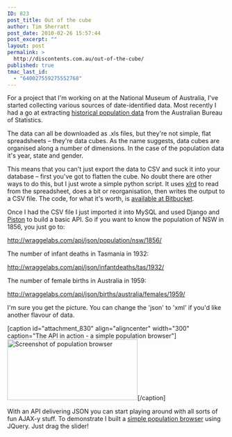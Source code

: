 ```yaml
---
ID: 823
post_title: Out of the cube
author: Tim Sherratt
post_date: 2010-02-26 15:57:44
post_excerpt: ""
layout: post
permalink: >
  http://discontents.com.au/out-of-the-cube/
published: true
tmac_last_id:
  - "640027559275552768"
---
```

For a project that I'm working on at the National Museum of Australia, I've started collecting various sources of date-identified data. Most recently I had a go at extracting <a href="http://www.abs.gov.au/AUSSTATS/abs@.nsf/mf/3105.0.65.001">historical population data</a> from the Australian Bureau of Statistics.

The data can all be downloaded as .xls files, but they're not simple, flat spreadsheets – they're data cubes. As the name suggests, data cubes are organised along a number of dimensions. In the case of the population data it's year, state and gender.

This means that you can't just export the data to CSV and suck it into your database – first you've got to flatten the cube. No doubt there are other ways to do this, but I just wrote a simple python script. It uses <a href="http://pypi.python.org/pypi/xlrd">xlrd</a> to read from the spreadsheet, does a bit or reorganisation, then writes the output to a CSV file. The code, for what it's worth, is <a href="http://bitbucket.org/wragge/abs-data-cube-processor/">available at Bitbucket</a>.

Once I had the CSV file I just imported it into MySQL and used Django and <a href="http://bitbucket.org/jespern/django-piston/wiki/Home">Piston</a> to build a basic API. So if you want to know the population of NSW in 1856, you just go to:

<a href="http://wraggelabs.com/api/json/population/nsw/1856/">http://wraggelabs.com/api/json/population/nsw/1856/</a>

The number of infant deaths in Tasmania in 1932:

<a href="http://wraggelabs.com/api/json/infantdeaths/tas/1932/">http://wraggelabs.com/api/json/infantdeaths/tas/1932/</a>

The number of female births in Australia in 1959:

<a href="http://wraggelabs.com/api/json/births/australia/females/1959/">http://wraggelabs.com/api/json/births/australia/females/1959/</a>

I'm sure you get the picture. You can change the 'json' to 'xml' if you'd like another flavour of data.

[caption id="attachment_830" align="aligncenter" width="300" caption="The API in action - a simple population browser"]<a href="http://wraggelabs.com/abs/"><img class="size-medium wp-image-830" title="pop_browser" src="http://discontents.com.au/wp-content/uploads/2010/02/pop_browser-300x140.png" alt="Screenshot of population browser" width="300" height="140" /></a>[/caption]

With an API delivering JSON you can start playing around with all sorts of fun AJAX-y stuff. To demonstrate I built a <a href="http://wraggelabs.com/abs/">simple population browser</a> using JQuery. Just drag the slider!